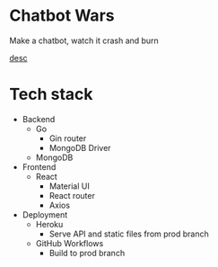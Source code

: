 # Chatbot Wars

Make a chatbot, watch it crash and burn

[desc](http://cit.dixie.edu/cs/4200/assignments/midterm_project.xhtml)

# Tech stack

- Backend
    - Go
        - Gin router
        - MongoDB Driver
    - MongoDB
- Frontend
    - React
        - Material UI
        - React router
        - Axios
- Deployment
    - Heroku
        - Serve API and static files from prod branch
    - GitHub Workflows
        - Build to prod branch
